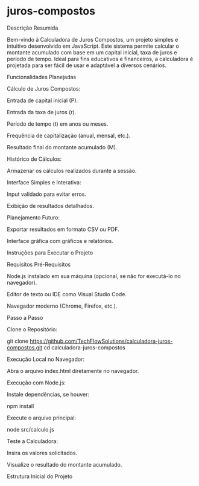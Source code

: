 # juros-compostos

Descrição Resumida

Bem-vindo à Calculadora de Juros Compostos, um projeto simples e intuitivo desenvolvido em JavaScript. Este sistema permite calcular o montante acumulado com base em um capital inicial, taxa de juros e período de tempo. Ideal para fins educativos e financeiros, a calculadora é projetada para ser fácil de usar e adaptável a diversos cenários.

Funcionalidades Planejadas

Cálculo de Juros Compostos:

Entrada de capital inicial (P).

Entrada da taxa de juros (r).

Período de tempo (t) em anos ou meses.

Frequência de capitalização (anual, mensal, etc.).

Resultado final do montante acumulado (M).

Histórico de Cálculos:

Armazenar os cálculos realizados durante a sessão.

Interface Simples e Interativa:

Input validado para evitar erros.

Exibição de resultados detalhados.

Planejamento Futuro:

Exportar resultados em formato CSV ou PDF.

Interface gráfica com gráficos e relatórios.

Instruções para Executar o Projeto

Requisitos Pré-Requisitos

Node.js instalado em sua máquina (opcional, se não for executá-lo no navegador).

Editor de texto ou IDE como Visual Studio Code.

Navegador moderno (Chrome, Firefox, etc.).

Passo a Passo

Clone o Repositório:

git clone https://github.com/TechFlowSolutions/calculadora-juros-compostos.git
cd calculadora-juros-compostos

Execução Local no Navegador:

Abra o arquivo index.html diretamente no navegador.

Execução com Node.js:

Instale dependências, se houver:

npm install

Execute o arquivo principal:

node src/calculo.js

Teste a Calculadora:

Insira os valores solicitados.

Visualize o resultado do montante acumulado.

Estrutura Inicial do Projeto
